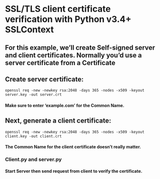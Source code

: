 # SSL/TLS client certificate verification with Python v3.4+ SSLContext

## For this example, we’ll create Self-signed server and client certificates. Normally you’d use a server certificate from a Certificate

## Create server certificate:

`openssl req -new -newkey rsa:2048 -days 365 -nodes -x509 -keyout server.key -out server.crt`
  
#### Make sure to enter ‘example.com’ for the Common Name.


## Next, generate a client certificate:

`openssl req -new -newkey rsa:2048 -days 365 -nodes -x509 -keyout client.key -out client.crt`
  
#### The Common Name for the client certificate doesn’t really matter.


### Client.py and server.py
#### Start Server then send request from client to verify the certificate.




<!-- 
   \                         /
          \    This page does     /
           ]   not exist yet.    [    ,'|
           ]                     [   /  |
           ]___               ___[ ,'   |
           ]  ]\             /[  [ |:   |
           ]  ] \           / [  [ |:   |
           ]  ]  ]         [  [  [ |:   |
           ]  ]  ]__     __[  [  [ |:   |
           ]  ]  ] ]\ _ /[ [  [  [ |:   |
           ]  ]  ] ] (#) [ [  [  [ :===='
           ]  ]  ]_].nHn.[_[  [  [
           ]  ]  ]  HHHHH. [  [  [
           ]  ] /   `HH("N  \ [  [
           ]__]/     HHH  "  \[__[
           ]         NNN         [
           ]         N/"         [
           ]         N H         [
          /          N            \
         /           q,            \
        /                           \ -->